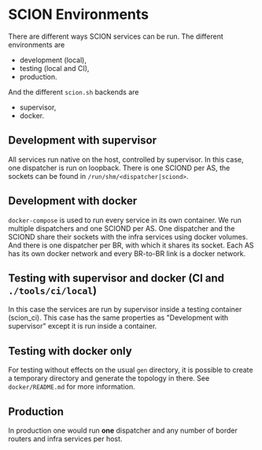 # SCION Environments

There are different ways SCION services can be run. The different environments are

- development (local),
- testing (local and CI),
- production.

And the different `scion.sh` backends are

- supervisor,
- docker.

## Development with supervisor

All services run native on the host, controlled by supervisor. In this case, one dispatcher is run
on loopback. There is one SCIOND per AS, the sockets can be found in
`/run/shm/<dispatcher|sciond>`.

## Development with docker

`docker-compose` is used to run every service in its own container. We run
multiple dispatchers and one SCIOND per AS. One dispatcher and the SCIOND share their sockets with
the infra services using docker volumes. And there is one dispatcher per BR, with which it shares its
socket. Each AS has its own docker network and every BR-to-BR link is a docker network.

## Testing with supervisor and docker (CI and `./tools/ci/local`)

In this case the services are run by supervisor inside a testing container (scion_ci). This case
has the same properties as "Development with supervisor" except it is run inside a container.

## Testing with docker only

For testing without effects on the usual `gen` directory, it is possible to create a temporary
directory and generate the topology in there. See `docker/README.md` for more information.

## Production

In production one would run **one** dispatcher and any number of border routers and infra services
per host.
